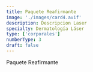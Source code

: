 ```yaml
---
title: Paquete Reafirmante
image: './images/card4.avif'
description: Descripcion Laser
specialty: Dermatología Láser
type: ['corporales']
numberType: 3
draft: false
---
```


Paquete Reafirmante
